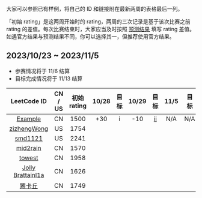 大家可以参照已有样例，将自己的 ID 和链接附在最新两周的表格最后一列。

「初始 rating」是这两周开始时的 rating，两周的三次记录是基于该次比赛之前 rating 的差值。每次比赛结束时，大家应当及时按照 [预测结果](https://lccn.lbao.site/) 填写 rating 差值。如遇官方结果与预测结果不同，你可以选择其一，但推荐使用官方结果。

## 2023/10/23 ~ 2023/11/5

- 参赛情况将于 11/6 结算
- 目标完成情况将于 11/13 结算

| LeetCode ID | CN / US | 初始 rating | 10/28 | 目标 | 10/29 | 目标 | 11/5 | 目标 |
| :---------: | :-----: | :--------: | :---: | :--: | :---: | :--: | :--: | :--: |
|[Example](https://leetcode.cn/u/xuaninsr/) | CN  | 1500| +30 | i | -10 | [ii](https://github.com/SaltyfishShop/wiki_test/wiki) | N/A | N/A |
|[zizhengWong](https://leetcode.com/ZJU_Rookie/) | US | 1754 | 
|[smd1121](https://leetcode.com/smd1121/) | US | 2241 | 
|[mid2rain](https://leetcode.cn/u/fengmian123/) | CN | 1570 |
|[towest](https://leetcode.cn/u/vinci-/) | CN | 1958 |
|[Jolly Brattainl1a](https://leetcode.cn/u/angels-coder-edit/) | CN | 1626 |
|[罴卡丘](https://leetcode.cn/u/beakachu/) | CN | 1749 |